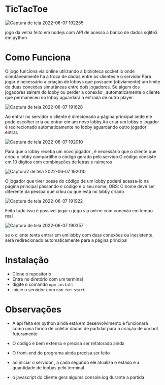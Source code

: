 # TicTacToe

![Captura de tela 2022-06-07 192255](https://user-images.githubusercontent.com/74939512/172493113-31dd395e-7d61-407e-af7a-b1648eb55f71.png)


jogo da velha feito em nodejs com API de acesso a banco de dados sqlite3 em python

# Como Funciona

O jogo funciona via online utilizando a biblioteca socket.io onde simutâneamente há a troca de dados entre os clientes e o servidor.Para jogar é necessário a criação de lobbys que possuem (obviamente) um limite de duas conexões simutâneas entre dois jogadores. Se algum dos jogadores sairem do lobby ou perder a conexão , automaticamente o cliente que permaneceu no lobby aguardará a entrada de outro player.

![Captura de tela 2022-06-07 191628](https://user-images.githubusercontent.com/74939512/172493797-8ba3a3d7-814a-411f-baad-046be2d3e438.png)

Ao entrar no servidor o cliente é direcionado a página principal onde ele pode escolher cria ou entrar em um novo lobby.Ao criar um lobby o jogador é redirecionado automaticamente no lobby aguardando outro jogador entrar.

![Captura de tela 2022-06-07 192010](https://user-images.githubusercontent.com/74939512/172494095-ba45c9f9-dfdb-4132-af87-1bb4fb77c04b.png)

Para que o lobby receba um novo jogador , é necessário que o cliente que criou o lobby compartilhe o código gerado pelo servido.O código consiste em 10 digitos com combinações de letras e números

![Captura2 de tela 2022-06-07 192010](https://user-images.githubusercontent.com/74939512/172494719-ecdd3920-2491-4db9-952a-5025fa965852.png)

O jogador que tiver posse do código de um lobby poderá acessa-lo na página principal passando o código e o seu nome, OBS: O nome deve ser diferente da pessoa que criou ou que está no lobby criado

![Captura de tela 2022-06-07 191922](https://user-images.githubusercontent.com/74939512/172495153-061ef734-303c-4c1c-a338-0c678072e005.png)

Feito tudo isso é possivel jogar o jogo via online com conexão em tempo real

![Captura de tela 2022-06-07 190357](https://user-images.githubusercontent.com/74939512/172495356-470ead42-1865-44a0-8726-cd33bd40e13a.png)

se o cliente tenta entrar em um lobby com duas conexões ou inesistente, será redirecionado automaticamente para a página principal

# Instalação

- Clone o repositorio 
- Entre no diretório com um terminal
- digite o comando <code>npm install </code>
- inicie o servidor com <code>npm run start</code>

# Observações

- A api feita em python ainda está em desenvolvimento e funcionará como uma forma de coletar  dados de partidar para a criação de um bot futuramente 

- O código é bem extenso e precisa ser refatorado ainda

- O front-end do programa ainda precisa ser feito

- ao iniciar o servidor , a cada segundo ele atualiza o estado e a quantidade de lobbys pelo terminal

- o javascript do cliente gera algums console.log durante a partida 


